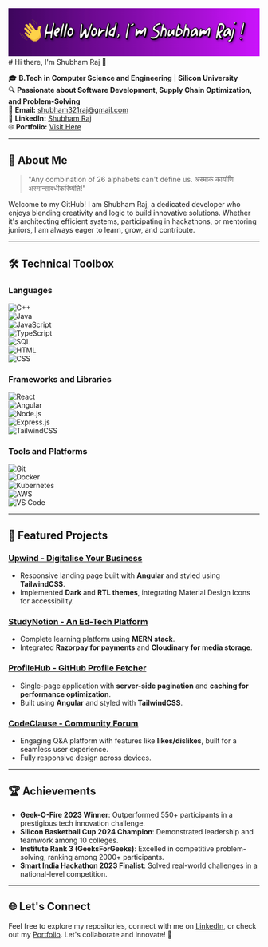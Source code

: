 <a href="https://shubhamraj-24.github.io/Shubham-Raj-Portfolio/" target="_blank" rel="noopener noreferrer">
  <img src="https://github.com/shubhamraj-24/shubhamraj-24/blob/main/assets/shubham_gif4.gif" alt="👋 Hello World"/>
</a>
# Hi there, I'm Shubham Raj 👋  

🎓 **B.Tech in Computer Science and Engineering** | **Silicon University**  
🔍 **Passionate about Software Development, Supply Chain Optimization, and Problem-Solving**  
💼 **Email:** [shubham321raj@gmail.com](mailto:shubham321raj@gmail.com)  
🔗 **LinkedIn:** [Shubham Raj](https://www.linkedin.com/in/shubham-raj-38a516204)  
🌐 **Portfolio:** [Visit Here](https://shubhamraj-24.github.io/Shubham-Raj-Portfolio/)  

---

## 🚀 About Me  

> "Any combination of 26 alphabets can't define us. अस्माकं कार्याणि अस्मान्सावधीकरिष्यंति!"  

Welcome to my GitHub! I am Shubham Raj, a dedicated developer who enjoys blending creativity and logic to build innovative solutions. Whether it's architecting efficient systems, participating in hackathons, or mentoring juniors, I am always eager to learn, grow, and contribute.

---

## 🛠️ Technical Toolbox  

### Languages  
![C++](https://img.shields.io/badge/-C%2B%2B-blue?style=flat&logo=c%2B%2B)  
![Java](https://img.shields.io/badge/-Java-orange?style=flat&logo=java)  
![JavaScript](https://img.shields.io/badge/-JavaScript-yellow?style=flat&logo=javascript)  
![TypeScript](https://img.shields.io/badge/-TypeScript-blue?style=flat&logo=typescript)  
![SQL](https://img.shields.io/badge/-SQL-lightblue?style=flat&logo=database)  
![HTML](https://img.shields.io/badge/-HTML-orange?style=flat&logo=html5)  
![CSS](https://img.shields.io/badge/-CSS-blue?style=flat&logo=css3)  

### Frameworks and Libraries  
![React](https://img.shields.io/badge/-React-blue?style=flat&logo=react)  
![Angular](https://img.shields.io/badge/-Angular-red?style=flat&logo=angular)  
![Node.js](https://img.shields.io/badge/-Node.js-green?style=flat&logo=nodedotjs)  
![Express.js](https://img.shields.io/badge/-Express.js-lightgrey?style=flat&logo=express)  
![TailwindCSS](https://img.shields.io/badge/-TailwindCSS-teal?style=flat&logo=tailwindcss)  

### Tools and Platforms  
![Git](https://img.shields.io/badge/-Git-orange?style=flat&logo=git)  
![Docker](https://img.shields.io/badge/-Docker-blue?style=flat&logo=docker)  
![Kubernetes](https://img.shields.io/badge/-Kubernetes-lightblue?style=flat&logo=kubernetes)  
![AWS](https://img.shields.io/badge/-AWS-orange?style=flat&logo=amazon)  
![VS Code](https://img.shields.io/badge/-VSCode-blue?style=flat&logo=visualstudiocode)  

---

## 🌟 Featured Projects  

### [Upwind - Digitalise Your Business](https://github.com/shubhamraj-24/upwind)  
- Responsive landing page built with **Angular** and styled using **TailwindCSS**.  
- Implemented **Dark** and **RTL themes**, integrating Material Design Icons for accessibility.  

### [StudyNotion - An Ed-Tech Platform](https://github.com/shubhamraj-24/studynotion)  
- Complete learning platform using **MERN stack**.  
- Integrated **Razorpay for payments** and **Cloudinary for media storage**.  

### [ProfileHub - GitHub Profile Fetcher](https://github.com/shubhamraj-24/profilehub)  
- Single-page application with **server-side pagination** and **caching for performance optimization**.  
- Built using **Angular** and styled with **TailwindCSS**.  

### [CodeClause - Community Forum](https://github.com/shubhamraj-24/codeclause)  
- Engaging Q&A platform with features like **likes/dislikes**, built for a seamless user experience.  
- Fully responsive design across devices.  

---

## 🏆 Achievements  

- **Geek-O-Fire 2023 Winner**: Outperformed 550+ participants in a prestigious tech innovation challenge.  
- **Silicon Basketball Cup 2024 Champion**: Demonstrated leadership and teamwork among 10 colleges.  
- **Institute Rank 3 (GeeksForGeeks)**: Excelled in competitive problem-solving, ranking among 2000+ participants.  
- **Smart India Hackathon 2023 Finalist**: Solved real-world challenges in a national-level competition.  

---

## 🌐 Let's Connect  

Feel free to explore my repositories, connect with me on [LinkedIn](https://www.linkedin.com/in/shubham-raj-38a516204), or check out my [Portfolio](https://shubhamraj-24.github.io/Shubham-Raj-Portfolio/). Let's collaborate and innovate! 🚀  
